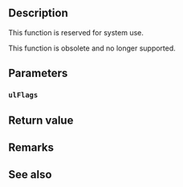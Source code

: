 ## Description

This function is reserved for system use.

This function is obsolete and no longer supported.

## Parameters

### `ulFlags`

## Return value

## Remarks

## See also